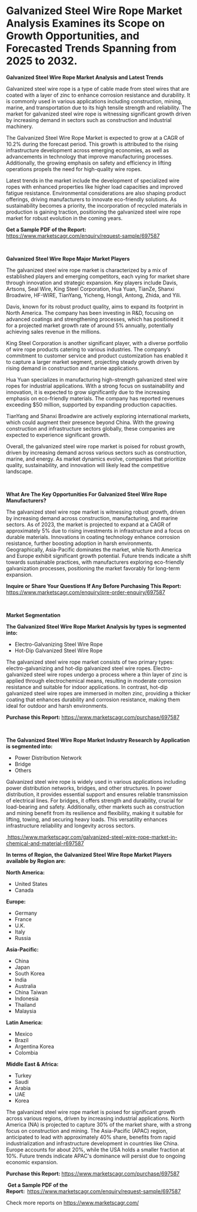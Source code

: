 <p><h1>Galvanized Steel Wire Rope Market Analysis Examines its Scope on Growth Opportunities, and Forecasted Trends Spanning from 2025 to 2032.</h1></p><p><strong>Galvanized Steel Wire Rope Market Analysis and Latest Trends</strong></p>
<p><p>Galvanized steel wire rope is a type of cable made from steel wires that are coated with a layer of zinc to enhance corrosion resistance and durability. It is commonly used in various applications including construction, mining, marine, and transportation due to its high tensile strength and reliability. The market for galvanized steel wire rope is witnessing significant growth driven by increasing demand in sectors such as construction and industrial machinery.</p><p>The Galvanized Steel Wire Rope Market is expected to grow at a CAGR of 10.2% during the forecast period. This growth is attributed to the rising infrastructure development across emerging economies, as well as advancements in technology that improve manufacturing processes. Additionally, the growing emphasis on safety and efficiency in lifting operations propels the need for high-quality wire ropes.</p><p>Latest trends in the market include the development of specialized wire ropes with enhanced properties like higher load capacities and improved fatigue resistance. Environmental considerations are also shaping product offerings, driving manufacturers to innovate eco-friendly solutions. As sustainability becomes a priority, the incorporation of recycled materials in production is gaining traction, positioning the galvanized steel wire rope market for robust evolution in the coming years.</p></p>
<p><strong>Get a Sample PDF of the Report:&nbsp;</strong> <a href="https://www.marketscagr.com/enquiry/request-sample/697587?utm_campaign=2942&utm_medium=2&utm_source=Github&utm_content=ia&utm_term=23032025&utm_id=galvanized-steel-wire-rope">https://www.marketscagr.com/enquiry/request-sample/697587</a></p>
<p>&nbsp;</p>
<p><strong>Galvanized Steel Wire Rope Major Market Players</strong></p>
<p><p>The galvanized steel wire rope market is characterized by a mix of established players and emerging competitors, each vying for market share through innovation and strategic expansion. Key players include Davis, Artsons, Seal Wire, King Steel Corporation, Hua Yuan, TianZe, Shanxi Broadwire, HF-WIRE, TianYang, Yicheng, Hongli, Antong, Zhida, and Yili.</p><p>Davis, known for its robust product quality, aims to expand its footprint in North America. The company has been investing in R&D, focusing on advanced coatings and strengthening processes, which has positioned it for a projected market growth rate of around 5% annually, potentially achieving sales revenue in the millions.</p><p>King Steel Corporation is another significant player, with a diverse portfolio of wire rope products catering to various industries. The company’s commitment to customer service and product customization has enabled it to capture a larger market segment, projecting steady growth driven by rising demand in construction and marine applications.</p><p>Hua Yuan specializes in manufacturing high-strength galvanized steel wire ropes for industrial applications. With a strong focus on sustainability and innovation, it is expected to grow significantly due to the increasing emphasis on eco-friendly materials. The company has reported revenues exceeding $50 million, supported by expanding production capacities.</p><p>TianYang and Shanxi Broadwire are actively exploring international markets, which could augment their presence beyond China. With the growing construction and infrastructure sectors globally, these companies are expected to experience significant growth.</p><p>Overall, the galvanized steel wire rope market is poised for robust growth, driven by increasing demand across various sectors such as construction, marine, and energy. As market dynamics evolve, companies that prioritize quality, sustainability, and innovation will likely lead the competitive landscape.</p></p>
<p>&nbsp;</p>
<p><strong>What Are The Key Opportunities For Galvanized Steel Wire Rope Manufacturers?</strong></p>
<p><p>The galvanized steel wire rope market is witnessing robust growth, driven by increasing demand across construction, manufacturing, and marine sectors. As of 2023, the market is projected to expand at a CAGR of approximately 5% due to rising investments in infrastructure and a focus on durable materials. Innovations in coating technology enhance corrosion resistance, further boosting adoption in harsh environments. Geographically, Asia-Pacific dominates the market, while North America and Europe exhibit significant growth potential. Future trends indicate a shift towards sustainable practices, with manufacturers exploring eco-friendly galvanization processes, positioning the market favorably for long-term expansion.</p></p>
<p><strong>Inquire or Share Your Questions If Any Before Purchasing This Report:</strong> <a href="https://www.marketscagr.com/enquiry/pre-order-enquiry/697587?utm_campaign=2942&utm_medium=2&utm_source=Github&utm_content=ia&utm_term=23032025&utm_id=galvanized-steel-wire-rope">https://www.marketscagr.com/enquiry/pre-order-enquiry/697587</a></p>
<p>&nbsp;</p>
<p><strong>Market Segmentation</strong></p>
<p><strong>The Galvanized Steel Wire Rope Market Analysis by types is segmented into:</strong></p>
<p><ul><li>Electro-Galvanizing Steel Wire Rope</li><li>Hot-Dip Galvanized Steel Wire Rope</li></ul></p>
<p><p>The galvanized steel wire rope market consists of two primary types: electro-galvanizing and hot-dip galvanized steel wire ropes. Electro-galvanized steel wire ropes undergo a process where a thin layer of zinc is applied through electrochemical means, resulting in moderate corrosion resistance and suitable for indoor applications. In contrast, hot-dip galvanized steel wire ropes are immersed in molten zinc, providing a thicker coating that enhances durability and corrosion resistance, making them ideal for outdoor and harsh environments.</p></p>
<p><strong>Purchase this Report:&nbsp;</strong><a href="https://www.marketscagr.com/purchase/697587?utm_campaign=2942&utm_medium=2&utm_source=Github&utm_content=ia&utm_term=23032025&utm_id=galvanized-steel-wire-rope">https://www.marketscagr.com/purchase/697587</a></p>
<p>&nbsp;</p>
<p><strong>The Galvanized Steel Wire Rope Market Industry Research by Application is segmented into:</strong></p>
<p><ul><li>Power Distribution Network</li><li>Bridge</li><li>Others</li></ul></p>
<p><p>Galvanized steel wire rope is widely used in various applications including power distribution networks, bridges, and other structures. In power distribution, it provides essential support and ensures reliable transmission of electrical lines. For bridges, it offers strength and durability, crucial for load-bearing and safety. Additionally, other markets such as construction and mining benefit from its resilience and flexibility, making it suitable for lifting, towing, and securing heavy loads. This versatility enhances infrastructure reliability and longevity across sectors.</p></p>
<p><a href="https://www.marketscagr.com/galvanized-steel-wire-rope-market-in-chemical-and-material-r697587?utm_campaign=2942&utm_medium=2&utm_source=Github&utm_content=ia&utm_term=23032025&utm_id=galvanized-steel-wire-rope">&nbsp;https://www.marketscagr.com/galvanized-steel-wire-rope-market-in-chemical-and-material-r697587</a></p>
<p><strong>In terms of Region, the Galvanized Steel Wire Rope Market Players available by Region are:</strong></p>
<p>
    <p> <strong> North America: </strong>
        <ul>
            <li>United States</li>
            <li>Canada</li>
        </ul>
        </p> 
    <p> <strong> Europe: </strong>
        <ul>
            <li>Germany</li>
            <li>France</li>
            <li>U.K.</li>
            <li>Italy</li>
            <li>Russia</li>
        </ul>
        </p> 
    <p> <strong> Asia-Pacific: </strong>
        <ul>
            <li>China</li>
            <li>Japan</li>
            <li>South Korea</li>
            <li>India</li>
            <li>Australia</li>
            <li>China Taiwan</li>
            <li>Indonesia</li>
            <li>Thailand</li>
            <li>Malaysia</li>
        </ul>
        </p> 
    <p> <strong> Latin America: </strong>
        <ul>
            <li>Mexico</li>
            <li>Brazil</li>
            <li>Argentina Korea</li>
            <li>Colombia</li>
        </ul>
        </p> 
    <p> <strong> Middle East & Africa: </strong>
        <ul>
            <li>Turkey</li>
            <li>Saudi</li>
            <li>Arabia</li>
            <li>UAE</li>
            <li>Korea</li>
        </ul>
    </p>
    </p>
<p><p>The galvanized steel wire rope market is poised for significant growth across various regions, driven by increasing industrial applications. North America (NA) is projected to capture 30% of the market share, with a strong focus on construction and mining. The Asia-Pacific (APAC) region, anticipated to lead with approximately 40% share, benefits from rapid industrialization and infrastructure development in countries like China. Europe accounts for about 20%, while the USA holds a smaller fraction at 10%. Future trends indicate APAC's dominance will persist due to ongoing economic expansion.</p></p>
<p><strong>Purchase this Report: </strong><a href="https://www.marketscagr.com/purchase/697587?utm_campaign=2942&utm_medium=2&utm_source=Github&utm_content=ia&utm_term=23032025&utm_id=galvanized-steel-wire-rope">https://www.marketscagr.com/purchase/697587</a></p>
<p>&nbsp;<strong>Get a Sample PDF of the Report:&nbsp;&nbsp;</strong><a href="https://www.marketscagr.com/enquiry/request-sample/697587?utm_campaign=2942&utm_medium=2&utm_source=Github&utm_content=ia&utm_term=23032025&utm_id=galvanized-steel-wire-rope">https://www.marketscagr.com/enquiry/request-sample/697587</a></p>
<p><strong></strong></p>
<p>Check more reports on <a href="https://www.marketscagr.com/?utm_campaign=2942&utm_medium=2&utm_source=Github&utm_content=ia&utm_term=23032025&utm_id=galvanized-steel-wire-rope">https://www.marketscagr.com/</a></p>